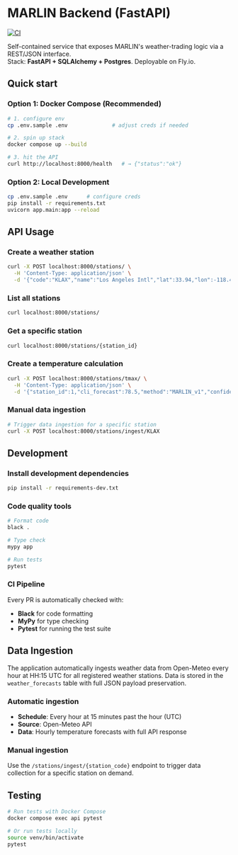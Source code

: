 # MARLIN Backend (FastAPI)

[![CI](https://github.com/yourusername/MARLIN-backend/actions/workflows/ci.yml/badge.svg)](https://github.com/yourusername/MARLIN-backend/actions/workflows/ci.yml)

Self-contained service that exposes MARLIN's weather-trading logic via a REST/JSON interface.  
Stack: **FastAPI + SQLAlchemy + Postgres**. Deployable on Fly.io.

## Quick start

### Option 1: Docker Compose (Recommended)
```bash
# 1. configure env
cp .env.sample .env              # adjust creds if needed

# 2. spin up stack
docker compose up --build

# 3. hit the API
curl http://localhost:8000/health   # → {"status":"ok"}
```

### Option 2: Local Development
```bash
cp .env.sample .env      # configure creds
pip install -r requirements.txt
uvicorn app.main:app --reload
```

## API Usage

### Create a weather station
```bash
curl -X POST localhost:8000/stations/ \
  -H 'Content-Type: application/json' \
  -d '{"code":"KLAX","name":"Los Angeles Intl","lat":33.94,"lon":-118.40,"timezone":"America/Los_Angeles","coastal_distance_km":3.4}'
```

### List all stations
```bash
curl localhost:8000/stations/
```

### Get a specific station
```bash
curl localhost:8000/stations/{station_id}
```

### Create a temperature calculation
```bash
curl -X POST localhost:8000/stations/tmax/ \
  -H 'Content-Type: application/json' \
  -d '{"station_id":1,"cli_forecast":78.5,"method":"MARLIN_v1","confidence":0.85,"raw_payload":{"model":"GFS","temp":78.5}}'
```

### Manual data ingestion
```bash
# Trigger data ingestion for a specific station
curl -X POST localhost:8000/stations/ingest/KLAX
```

## Development

### Install development dependencies
```bash
pip install -r requirements-dev.txt
```

### Code quality tools
```bash
# Format code
black .

# Type check
mypy app

# Run tests
pytest
```

### CI Pipeline
Every PR is automatically checked with:
- **Black** for code formatting
- **MyPy** for type checking
- **Pytest** for running the test suite

## Data Ingestion

The application automatically ingests weather data from Open-Meteo every hour at HH:15 UTC for all registered weather stations. Data is stored in the `weather_forecasts` table with full JSON payload preservation.

### Automatic ingestion
- **Schedule**: Every hour at 15 minutes past the hour (UTC)
- **Source**: Open-Meteo API
- **Data**: Hourly temperature forecasts with full API response

### Manual ingestion
Use the `/stations/ingest/{station_code}` endpoint to trigger data collection for a specific station on demand.

## Testing

```bash
# Run tests with Docker Compose
docker compose exec api pytest

# Or run tests locally
source venv/bin/activate
pytest
``` 